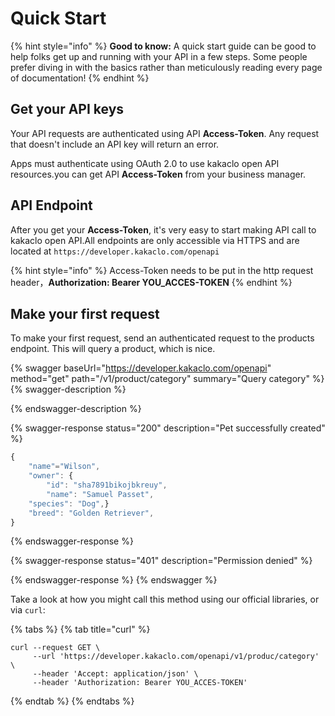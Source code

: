 # Quick Start

{% hint style="info" %}
**Good to know:** A quick start guide can be good to help folks get up and running with your API in a few steps. Some people prefer diving in with the basics rather than meticulously reading every page of documentation!
{% endhint %}

## Get your API keys

Your API requests are authenticated using API **Access-Token**. Any request that doesn't include an API key will return an error.

Apps must authenticate using OAuth 2.0 to use kakaclo open API resources.you can get API **Access-Token** from your business manager.

## API Endpoint

After you get your **Access-Token**, it's very easy to start making API call to kakaclo open API.All endpoints are only accessible via HTTPS and are located at `https://developer.kakaclo.com/openapi`

{% hint style="info" %}
Access-Token needs to be put in the http request header，**Authorization: Bearer YOU\_ACCES-TOKEN**
{% endhint %}

## Make your first request

To make your first request, send an authenticated request to the products endpoint. This will query a product, which is nice.

{% swagger baseUrl="https://developer.kakaclo.com/openapi" method="get" path="/v1/product/category" summary="Query category" %}
{% swagger-description %}

{% endswagger-description %}

{% swagger-response status="200" description="Pet successfully created" %}
```javascript
{
    "name"="Wilson",
    "owner": {
        "id": "sha7891bikojbkreuy",
        "name": "Samuel Passet",
    "species": "Dog",}
    "breed": "Golden Retriever",
}
```
{% endswagger-response %}

{% swagger-response status="401" description="Permission denied" %}

{% endswagger-response %}
{% endswagger %}

Take a look at how you might call this method using our official libraries, or via `curl`:

{% tabs %}
{% tab title="curl" %}
```
curl --request GET \
     --url 'https://developer.kakaclo.com/openapi/v1/produc/category' \
     --header 'Accept: application/json' \
     --header 'Authorization: Bearer YOU_ACCES-TOKEN' 
```
{% endtab %}
{% endtabs %}
